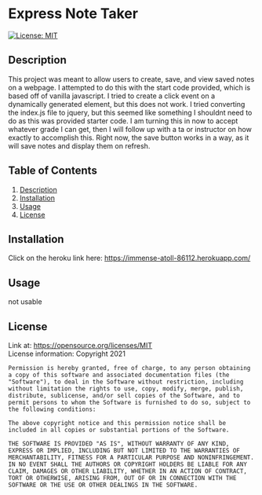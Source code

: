 
  # Express Note Taker

  [![License: MIT](https://img.shields.io/badge/License-MIT-yellow.svg)](https://opensource.org/licenses/MIT)

    


  <!-- Titled description for grading clarity. Will remove after grading -->
  ## Description
  This project was meant to allow users to create, save, and view saved notes on a webpage. I attempted to do this with the start code provided, which is based off of vanilla javascript. I tried to create a click event on a dynamically generated element, but this does not work. I tried converting the index.js file to jquery, but this seemed like something I shouldnt need to do as this was provided starter code. I am turning this in now to accept whatever grade I can get, then I will follow up with a ta or instructor on how exactly to accomplish this. Right now, the save button works in a way, as it will save notes and display them on refresh.
  <br>

  
  
  ## Table of Contents
  1. [Description](#description)
  2. [Installation](#installation)
  3. [Usage](#usage)
  4. [License](#license)



  ## Installation
  Click on the heroku link here: https://immense-atoll-86112.herokuapp.com/
  <br>



  ## Usage
  not usable
  <br>

  ## License
  Link at: https://opensource.org/licenses/MIT
  <br>
  License information: Copyright 2021 

    Permission is hereby granted, free of charge, to any person obtaining a copy of this software and associated documentation files (the "Software"), to deal in the Software without restriction, including without limitation the rights to use, copy, modify, merge, publish, distribute, sublicense, and/or sell copies of the Software, and to permit persons to whom the Software is furnished to do so, subject to the following conditions:
    
    The above copyright notice and this permission notice shall be included in all copies or substantial portions of the Software.
    
    THE SOFTWARE IS PROVIDED "AS IS", WITHOUT WARRANTY OF ANY KIND, EXPRESS OR IMPLIED, INCLUDING BUT NOT LIMITED TO THE WARRANTIES OF MERCHANTABILITY, FITNESS FOR A PARTICULAR PURPOSE AND NONINFRINGEMENT. IN NO EVENT SHALL THE AUTHORS OR COPYRIGHT HOLDERS BE LIABLE FOR ANY CLAIM, DAMAGES OR OTHER LIABILITY, WHETHER IN AN ACTION OF CONTRACT, TORT OR OTHERWISE, ARISING FROM, OUT OF OR IN CONNECTION WITH THE SOFTWARE OR THE USE OR OTHER DEALINGS IN THE SOFTWARE.


